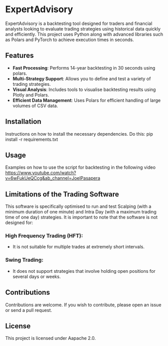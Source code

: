 # ExpertAdvisory
ExpertAdvisory is a backtesting tool designed for traders and financial analysts looking to evaluate trading strategies using historical data quickly and efficiently. This project uses Python along with advanced libraries such as Polars and PyTorch to achieve execution times in seconds.
## Features
- **Fast Processing**: Performs 14-year backtesting in 30 seconds using polars.
- **Multi-Strategy Support**: Allows you to define and test a variety of trading strategies.
- **Visual Analysis**: Includes tools to visualise backtesting results using Plotly and Polars.
- **Efficient Data Management**: Uses Polars for efficient handling of large volumes of CSV data.
## Installation
Instructions on how to install the necessary dependencies. Do this: pip install -r requirements.txt
## Usage
Examples on how to use the script for backtesting in the following video https://www.youtube.com/watch?v=6wFukUeQCcg&ab_channel=JoelPasapera 
## Limitations of the Trading Software
This software is specifically optimised to run and test Scalping (with a minimum duration of one minute) and Intra Day (with a maximum trading time of one day) strategies.
It is important to note that the software is not designed for:
### High Frequency Trading (HFT):
- It is not suitable for multiple trades at extremely short intervals.
### Swing Trading:
- It does not support strategies that involve holding open positions for several days or weeks.
## Contributions
Contributions are welcome. If you wish to contribute, please open an issue or send a pull request.
## License
This project is licensed under Aapache 2.0.
